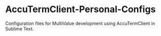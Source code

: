 # AccuTermClient-Personal-Configs
Configuration files for MultiValue development using AccuTermClient in Sublime Text.
